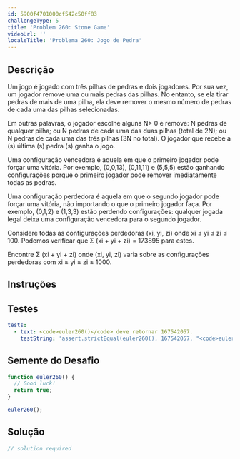 ```yaml
---
id: 5900f4701000cf542c50ff83
challengeType: 5
title: 'Problem 260: Stone Game'
videoUrl: ''
localeTitle: 'Problema 260: Jogo de Pedra'
---
```


## Descrição
<section id="description"> Um jogo é jogado com três pilhas de pedras e dois jogadores. Por sua vez, um jogador remove uma ou mais pedras das pilhas. No entanto, se ela tirar pedras de mais de uma pilha, ela deve remover o mesmo número de pedras de cada uma das pilhas selecionadas. <p> Em outras palavras, o jogador escolhe alguns N&gt; 0 e remove: N pedras de qualquer pilha; ou N pedras de cada uma das duas pilhas (total de 2N); ou N pedras de cada uma das três pilhas (3N no total). O jogador que recebe a (s) última (s) pedra (s) ganha o jogo. </p><p> Uma configuração vencedora é aquela em que o primeiro jogador pode forçar uma vitória. Por exemplo, (0,0,13), (0,11,11) e (5,5,5) estão ganhando configurações porque o primeiro jogador pode remover imediatamente todas as pedras. </p><p> Uma configuração perdedora é aquela em que o segundo jogador pode forçar uma vitória, não importando o que o primeiro jogador faça. Por exemplo, (0,1,2) e (1,3,3) estão perdendo configurações: qualquer jogada legal deixa uma configuração vencedora para o segundo jogador. </p><p> Considere todas as configurações perdedoras (xi, yi, zi) onde xi ≤ yi ≤ zi ≤ 100. Podemos verificar que Σ (xi + yi + zi) = 173895 para estes. </p><p> Encontre Σ (xi + yi + zi) onde (xi, yi, zi) varia sobre as configurações perdedoras com xi ≤ yi ≤ zi ≤ 1000. </p></section>

## Instruções
<section id="instructions">
</section>

## Testes
<section id='tests'>

```yml
tests:
  - text: <code>euler260()</code> deve retornar 167542057.
    testString: 'assert.strictEqual(euler260(), 167542057, "<code>euler260()</code> should return 167542057.");'

```

</section>

## Semente do Desafio
<section id='challengeSeed'>

<div id='js-seed'>

```js
function euler260() {
  // Good luck!
  return true;
}

euler260();

```

</div>



</section>

## Solução
<section id='solution'>

```js
// solution required
```
</section>
